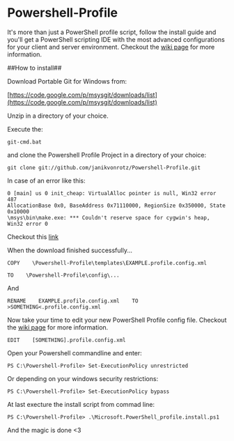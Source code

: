 Powershell-Profile
==================

It's more than just a PowerShell profile script, follow the install guide and you'll get a PowerShell scripting IDE with the most advanced configurations for your client and server environment.
Checkout the [wiki page](https://github.com/janikvonrotz/Powershell-Profile/wiki) for more information.

##How to install##

Download Portable Git for Windows from:

[https://code.google.com/p/msysgit/downloads/list](https://code.google.com/p/msysgit/downloads/list)
	
Unzip in a directory of your choice.

Execute the:

	git-cmd.bat 
	
and clone the Powershell Profile Project in a directory of your choice:

	git clone git://github.com/janikvonrotz/Powershell-Profile.git

In case of an error like this:

	0 [main] us 0 init_cheap: VirtualAlloc pointer is null, Win32 error 487
	AllocationBase 0x0, BaseAddress 0x71110000, RegionSize 0x350000, State 0x10000
	\msys\bin\make.exe: *** Couldn't reserve space for cygwin's heap, Win32 error 0

Checkout this [link](http://support.code-red-tech.com/CodeRedWiki/VirtualAllocPointerNull)

When the download finished successfully...

	COPY    \Powershell-Profile\templates\EXAMPLE.profile.config.xml
	
	TO    \Powershell-Profile\config\... 
	
And 
	
	RENAME    EXAMPLE.profile.config.xml    TO    >SOMETHING<.profile.config.xml

Now take your time to edit your new PowerShell Profile config file.
Checkout the [wiki page](https://github.com/janikvonrotz/Powershell-Profile/wiki) for more information.

	EDIT    [SOMETHING].profile.config.xml
	
Open your Powershell commandline and enter:

	PS C:\Powershell-Profile> Set-ExecutionPolicy unrestricted
	
Or depending on your windows security restrictions:
	
	PS C:\Powershell-Profile> Set-ExecutionPolicy bypass

At last execture the install script from commad line:

	PS C:\Powershell-Profile> .\Microsoft.PowerShell_profile.install.ps1

And the magic is done <3


	
